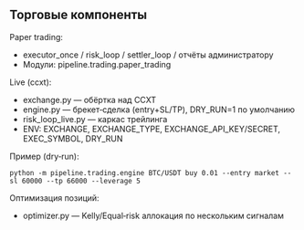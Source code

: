 ## Торговые компоненты

Paper trading:
- executor_once / risk_loop / settler_loop / отчёты администратору
- Модули: pipeline.trading.paper_trading

Live (ccxt):
- exchange.py — обёртка над CCXT
- engine.py — брекет‑сделка (entry+SL/TP), DRY_RUN=1 по умолчанию
- risk_loop_live.py — каркас трейлинга
- ENV: EXCHANGE, EXCHANGE_TYPE, EXCHANGE_API_KEY/SECRET, EXEC_SYMBOL, DRY_RUN

Пример (dry‑run):

```
python -m pipeline.trading.engine BTC/USDT buy 0.01 --entry market --sl 60000 --tp 66000 --leverage 5
```

Оптимизация позиций:
- optimizer.py — Kelly/Equal‑risk аллокация по нескольким сигналам
